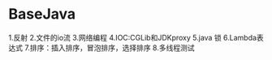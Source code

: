 # BaseJava
1.反射
2.文件的io流
3.网络编程
4.IOC:CGLib和JDKproxy
5.java 锁
6.Lambda表达式
7.排序：插入排序，冒泡排序，选择排序
8.多线程测试
